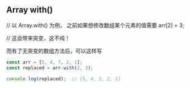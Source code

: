 
## Array with()


// 以 Array.with() 为例， 之前如果想修改数组某个元素的值需要 arr[2] = 3;

// 这会带来突变，这不纯！

而有了无突变的数组方法后，可以这样写

```js
const arr = [5, 4, 7, 2, 1];
const replaced = arr.with(2, 3);

console.log(replaced);  // [5, 4, 3, 2, 1]
```
